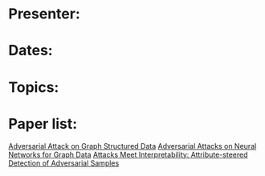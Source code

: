 
# Presenter:
# Dates:
# Topics:
# Paper list:
[Adversarial Attack on Graph Structured Data](https://arxiv.org/pdf/1806.02371.pdf)
[Adversarial Attacks on Neural Networks for Graph Data](https://www.kixlab.org/courses/i2r/resource/review_paper/Adversarial_Attacks_on_neural_Networks_for_Graph_Data_Zugner.pdf )
[Attacks Meet Interpretability: Attribute-steered Detection of Adversarial Samples](https://papers.nips.cc/paper/7998-attacks-meet-interpretability-attribute-steered-detection-of-adversarial-samples.pdf)
